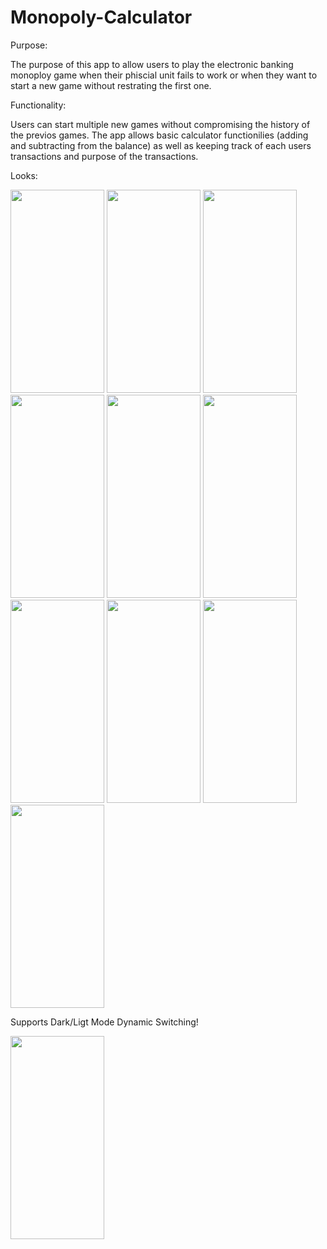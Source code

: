 # Monopoly-Calculator

Purpose: 

The purpose of this app to allow users to play the electronic banking monoploy game when their phiscial unit fails to work or when they want to start a new game without restrating the first one.


Functionality: 

Users can start multiple new games without compromising the history of the previos games. The app allows basic calculator functionilies (adding and subtracting from the balance) as well as keeping track of each users transactions and purpose of the transactions.

Looks:


<img src="https://user-images.githubusercontent.com/96053567/189500946-59bae55d-3dae-4192-b93e-9f3e73a69904.PNG" width="150" height="325"> <img src="https://user-images.githubusercontent.com/96053567/189500948-da0d3d70-c15d-41f3-8fdb-945c32cb5cea.PNG" width="150" height="325"> <img src="https://user-images.githubusercontent.com/96053567/189500949-a02695c7-b80f-4d62-bc2d-f0217edb1dee.PNG" width="150" height="325">
<img src="https://user-images.githubusercontent.com/96053567/189500950-82623a51-8662-4216-bd1b-06eb8146cceb.PNG" width="150" height="325">
<img src="https://user-images.githubusercontent.com/96053567/189500954-f8cef6fa-113d-400b-929b-444e67605e0f.PNG" width="150" height="325">
<img src="https://user-images.githubusercontent.com/96053567/189500956-7882bfa4-4e4b-47eb-b1e8-45935fbb506d.PNG" width="150" height="325">
<img src="https://user-images.githubusercontent.com/96053567/189500957-43b25988-0980-468e-a90e-4d6358f847dd.PNG" width="150" height="325">
<img src="https://user-images.githubusercontent.com/96053567/189500959-73fd7c94-815f-411a-b9c8-4ec770bf30fa.PNG" width="150" height="325">
<img src="https://user-images.githubusercontent.com/96053567/189500961-18a74835-c534-4d27-89b2-01e0abe55483.PNG" width="150" height="325">
<img src="https://user-images.githubusercontent.com/96053567/189500963-40276e16-aecf-4bf9-a72d-b749b09f902d.PNG" width="150" height="325">

Supports Dark/Ligt Mode Dynamic Switching!

<img src="https://user-images.githubusercontent.com/96053567/189501574-640e0081-9b4a-4b66-abc9-bb9f23bd8481.mp4" width="150" height="325">





